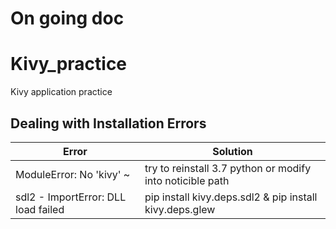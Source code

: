 # On going doc


# Kivy_practice
Kivy application practice 

## Dealing with Installation Errors

| Error | Solution | 
|---|---|
| ModuleError: No 'kivy' ~ | try to reinstall 3.7 python or modify into noticible path  | 
| sdl2 - ImportError: DLL load failed | pip install kivy.deps.sdl2 & pip install kivy.deps.glew  |  
 
